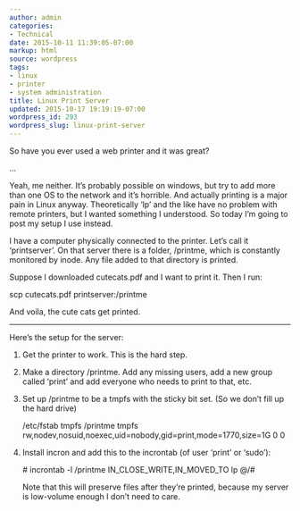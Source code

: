 ```yaml
---
author: admin
categories:
- Technical
date: 2015-10-11 11:39:05-07:00
markup: html
source: wordpress
tags:
- linux
- printer
- system administration
title: Linux Print Server
updated: 2015-10-17 19:19:19-07:00
wordpress_id: 293
wordpress_slug: linux-print-server
---
```

So have you ever used a web printer and it was great?

…

Yeah, me neither. It’s probably possible on windows, but try to add more than one OS to the network and it’s horrible. And actually printing is a major pain in Linux anyway. Theoretically ‘lp’ and the like have no problem with remote printers, but I wanted something I understood. So today I’m going to post my setup I use instead.

I have a computer physically connected to the printer. Let’s call it ‘printserver’. On that server there is a folder, /printme, which is constantly monitored by inode. Any file added to that directory is printed.

Suppose I downloaded cutecats.pdf and I want to print it. Then I run:

scp cutecats.pdf printserver:/printme

And voila, the cute cats get printed.

---

Here’s the setup for the server:

1.  Get the printer to work. This is the hard step.
2.  Make a directory /printme. Add any missing users, add a new group called ‘print’ and add everyone who needs to print to that, etc.
3.  Set up /printme to be a tmpfs with the sticky bit set. (So we don’t fill up the hard drive)
    
    /etc/fstab
    tmpfs           /printme        tmpfs   rw,nodev,nosuid,noexec,uid=nobody,gid=print,mode=1770,size=1G  0       0
    
4.  Install incron and add this to the incrontab (of user ‘print’ or ‘sudo’):
    
    \# incrontab -l
    /printme IN\_CLOSE\_WRITE,IN\_MOVED\_TO lp $@/$#
    
    Note that this will preserve files after they’re printed, because my server is low-volume enough I don’t need to care.
